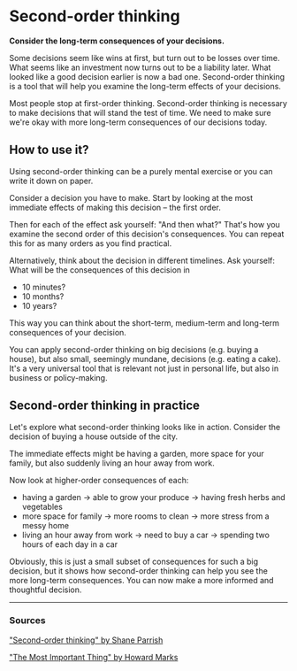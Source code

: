 # Second-order thinking

**Consider the long-term consequences of your decisions.**

Some decisions seem like wins at first, but turn out to be losses over time. What seems like an investment now turns out to be a liability later. What looked like a good decision earlier is now a bad one. Second-order thinking is a tool that will help you examine the long-term effects of your decisions.

Most people stop at first-order thinking. Second-order thinking is necessary to make decisions that will stand the test of time. We need to make sure we're okay with more long-term consequences of our decisions today.

How to use it?
--------------

Using second-order thinking can be a purely mental exercise or you can write it down on paper.

Consider a decision you have to make. Start by looking at the most immediate effects of making this decision – the first order.

Then for each of the effect ask yourself: "And then what?" That's how you examine the second order of this decision's consequences. You can repeat this for as many orders as you find practical.

Alternatively, think about the decision in different timelines. Ask yourself: What will be the consequences of this decision in

* 10 minutes? 
* 10 months?
* 10 years?

This way you can think about the short-term, medium-term and long-term consequences of your decision.

You can apply second-order thinking on big decisions (e.g. buying a house), but also small, seemingly mundane, decisions (e.g. eating a cake). It's a very universal tool that is relevant not just in personal life, but also in business or policy-making.

Second-order thinking in practice
---------------------------------

Let's explore what second-order thinking looks like in action. Consider the decision of buying a house outside of the city.

The immediate effects might be having a garden, more space for your family, but also suddenly living an hour away from work.

Now look at higher-order consequences of each:

* having a garden → able to grow your produce → having fresh herbs and vegetables
* more space for family → more rooms to clean → more stress from a messy home 
* living an hour away from work → need to buy a car → spending two hours of each day in a car

Obviously, this is just a small subset of consequences for such a big decision, but it shows how second-order thinking can help you see the more long-term consequences. You can now make a more informed and thoughtful decision.

---

### Sources

["Second-order thinking" by Shane Parrish](https://fs.blog/2016/04/second-order-thinking/)

["The Most Important Thing" by Howard Marks](https://www.goodreads.com/book/show/10454418-the-most-important-thing)